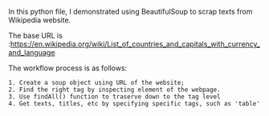 In this python file, I demonstrated using BeautifulSoup to scrap texts from Wikipedia website. 

The base URL is :https://en.wikipedia.org/wiki/List_of_countries_and_capitals_with_currency_and_language

The workflow process is as follows:

    1. Create a soup object using URL of the website;
    2. Find the right tag by inspecting element of the webpage.
    3. Use findAll() function to traserve down to the tag level
    4. Get texts, titles, etc by specifying specific tags, such as 'table'

